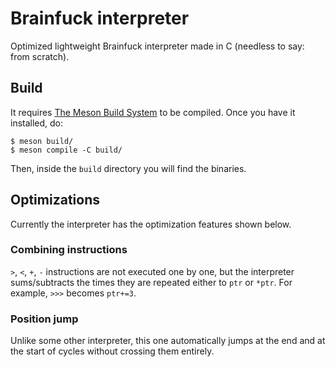 # Brainfuck interpreter

Optimized lightweight Brainfuck interpreter made in C (needless to say: from scratch). 

## Build

It requires [The Meson Build System](https://github.com/mesonbuild/meson) to be compiled. Once you have it installed, do:

```
$ meson build/
$ meson compile -C build/
```

Then, inside the `build` directory you will find the binaries.

## Optimizations

Currently the interpreter has the optimization features shown below. 

### Combining instructions

`>`, `<`, `+`, `-` instructions are not executed one by one, but the interpreter sums/subtracts the times they are repeated either to `ptr` or `*ptr`.
For example, `>>>` becomes `ptr+=3`.

### Position jump

Unlike some other interpreter, this one automatically jumps at the end and at the start of cycles without crossing them entirely. 
